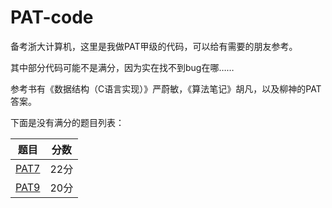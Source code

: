# PAT-code

备考浙大计算机，这里是我做PAT甲级的代码，可以给有需要的朋友参考。

其中部分代码可能不是满分，因为实在找不到bug在哪……

参考书有《数据结构（C语言实现）》严蔚敏，《算法笔记》胡凡，以及柳神的PAT答案。

下面是没有满分的题目列表：

题目 | 分数
---  | ---
[PAT7](/PAT7.cpp) | 22分
[PAT9](/PAT9.cpp) | 20分

